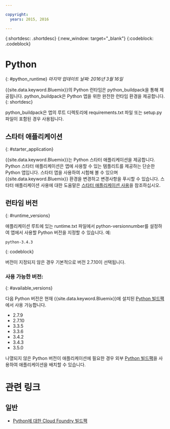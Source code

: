 ```yaml
---

copyright:
  years: 2015, 2016

---
```


{:shortdesc: .shortdesc}
{:new_window: target="_blank"}
{:codeblock: .codeblock}

# Python
{: #python_runtime}
*마지막 업데이트 날짜: 2016년 3월 16일*

{{site.data.keyword.Bluemix}}의 Python 런타임은 python_buildpack을 통해 제공됩니다.
python_buildpack은 Python 앱을 위한 완전한 런타임 환경을
제공합니다.
{: shortdesc}

python_buildpack은 앱의 루트 디렉토리에 requirements.txt 파일 또는 setup.py 파일이 포함된 경우 사용됩니다. 

## 스타터 애플리케이션
{: #starter_application}

{{site.data.keyword.Bluemix}}는 Python 스타터 애플리케이션을 제공합니다. Python 스타터 애플리케이션은 앱에 사용할 수 있는 템플리트를 제공하는 단순한 Python 앱입니다. 스타터 앱을 사용하여 시험해 볼 수 있으며 {{site.data.keyword.Bluemix}} 환경을 변경하고 변경사항을 푸시할 수
있습니다. 스타터 애플리케이션 사용에 대한 도움말은 [스타터 애플리케이션 사용](../../cfapps/starter_app_usage.html)을 참조하십시오. 

## 런타임 버전
{: #runtime_versions}

애플리케이션 루트에 있는 runtime.txt 파일에서 python-versionnumber를 설정하여 앱에서 사용할 Python 버전을 지정할 수 있습니다. 예: 

```
python-3.4.3
```
{: codeblock}

버전이 지정되지 않은 경우 기본적으로 버전 2.7.10이 선택됩니다. 

### 사용 가능한 버전: 
{: #available_versions}

다음 Python 버전은 현재
{{site.data.keyword.Bluemix}}에 설치된 [Python 빌드팩](https://github.com/cloudfoundry/python-buildpack/releases/tag/v1.5.1)에서 사용
가능합니다. 

* 2.7.9
* 2.7.10
* 3.3.5
* 3.3.6
* 3.4.2
* 3.4.3
* 3.5.0

나열되지 않은 Python 버전이 애플리케이션에 필요한 경우
외부
[Python 빌드팩](https://github.com/cloudfoundry/python-buildpack)을 사용하여 애플리케이션을 배치할 수
있습니다. 

# 관련 링크
## 일반
* [Python에 대한 Cloud Foundry 빌드팩](https://github.com/cloudfoundry/python-buildpack)
